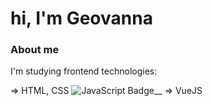 # hi, I'm Geovanna

### About me
I'm studying frontend technologies:  

⇒ HTML, CSS
![JavaScript Badge](https://img.shields.io/badge/-JavaScript-000?style=flat-square&logo=javascript&logoColor=yellow&link=https://github.com/fagnerpsantos)__
⇒ VueJS
